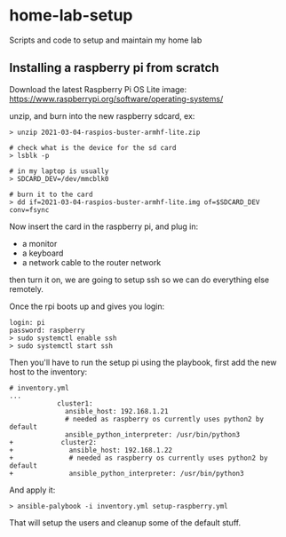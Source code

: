# home-lab-setup
Scripts and code to setup and maintain my home lab


## Installing a raspberry pi from scratch

Download the latest Raspberry Pi OS Lite image:
https://www.raspberrypi.org/software/operating-systems/

unzip, and burn into the new raspberry sdcard, ex:
```
> unzip 2021-03-04-raspios-buster-armhf-lite.zip

# check what is the device for the sd card
> lsblk -p

# in my laptop is usually
> SDCARD_DEV=/dev/mmcblk0

# burn it to the card
> dd if=2021-03-04-raspios-buster-armhf-lite.img of=$SDCARD_DEV conv=fsync
```

Now insert the card in the raspberry pi, and plug in:
* a monitor
* a keyboard
* a network cable to the router network

then turn it on, we are going to setup ssh so we can do everything else
remotely.

Once the rpi boots up and gives you login:
```
login: pi
password: raspberry
> sudo systemctl enable ssh
> sudo systemctl start ssh
```

Then you'll have to run the setup pi using the playbook, first add the new host
to the inventory:

```
# inventory.yml
...
            cluster1:
              ansible_host: 192.168.1.21
              # needed as raspberry os currently uses python2 by default
              ansible_python_interpreter: /usr/bin/python3
+            cluster2:
+              ansible_host: 192.168.1.22
+              # needed as raspberry os currently uses python2 by default
+              ansible_python_interpreter: /usr/bin/python3
```

And apply it:
```
> ansible-palybook -i inventory.yml setup-raspberry.yml
```

That will setup the users and cleanup some of the default stuff.
